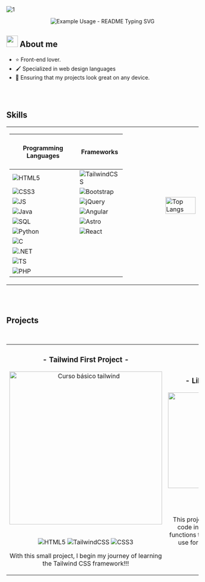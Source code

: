 ![1](https://github.com/pacomariano28/pacomariano28/assets/65359485/7862714a-8612-4ae4-8b9f-0db028325a6b)

<p align="center">
   <img src="https://readme-typing-svg.demolab.com/?lines=Welcome+to+my+github+:D;Hello+world+🌐&font=Fira%20Code&center=true&width=380&height=50&duration=4000&pause=1000" alt="Example Usage - README Typing SVG">
</p>

<!--![2](https://github.com/pacomariano28/pacomariano28/assets/65359485/ca1b6a8c-ba85-42ec-aed4-cb0ee658d306)-->


<h2><img src="https://raw.githubusercontent.com/MartinHeinz/MartinHeinz/master/wave.gif" width="30px"> About me</h2>
<ul>
  <li>⭐ Front-end lover.</li>
  <li>🖌 Specialized in web design languages</li>
  <li>📲 Ensuring that my projects look great on any device.</li>
</ul>

<br><br>

<h2>Skills</h2>
<table align="center">
   <td>
      <table width="100">
        <thead>
          <tr>
            <th><h4>Programming Languages</h4></th>
            <th><h4>Frameworks</h4></th>
          </tr>
        </thead>
        <tbody>
          <tr>
              <td><img src="https://img.shields.io/badge/html5-%23E34F26.svg?style=for-the-badge&logo=html5&logoColor=white" alt="HTML5"></td>
              <td><img src="https://img.shields.io/badge/tailwindcss-%2338B2AC.svg?style=for-the-badge&logo=tailwind-css&logoColor=white" alt="TailwindCSS"></td>  
          </tr>
          <tr>
              <td><img src="https://img.shields.io/badge/css3-%231572B6.svg?style=for-the-badge&logo=css3&logoColor=white" alt="CSS3"></td>
              <td><img src="https://img.shields.io/badge/bootstrap-%238511FA.svg?style=for-the-badge&logo=bootstrap&logoColor=white" alt="Bootstrap"></td>  
          </tr>
          <tr>
              <td><img src="https://img.shields.io/badge/javascript-%23323330.svg?style=for-the-badge&logo=javascript&logoColor=%23F7DF1E" alt="JS"></td>
              <td><img src="https://img.shields.io/badge/jquery-%230769AD.svg?style=for-the-badge&logo=jquery&logoColor=white" alt="jQuery"></td>
          </tr>
          <tr>
              <td><img src="https://img.shields.io/badge/java-%23ED8B00.svg?style=for-the-badge&logo=openjdk&logoColor=white" alt="Java"></td>
              <td><img src="https://img.shields.io/badge/angular-%23DD0031.svg?style=for-the-badge&logo=angular&logoColor=white" alt="Angular"></td>  
          </tr>
          <tr>
              <td><img src="https://img.shields.io/badge/mysql-4479A1.svg?style=for-the-badge&logo=mysql&logoColor=white" alt="SQL"></td>
              <td><img src="https://img.shields.io/badge/astro-%232C2052.svg?style=for-the-badge&logo=astro&logoColor=white" alt="Astro"></td>  
          </tr>
          <tr>
              <td><img src="https://img.shields.io/badge/python-3670A0?style=for-the-badge&logo=python&logoColor=ffdd54" alt="Python"></td>
              <td><img src="https://img.shields.io/badge/react-%2320232a.svg?style=for-the-badge&logo=react&logoColor=%2361DAFB" alt="React"></td>
          </tr>
          <tr>
              <td><img src="https://img.shields.io/badge/c-%2300599C.svg?style=for-the-badge&logo=c&logoColor=white" alt="C"></td>
          </tr>
          <tr>
              <td><img src="https://img.shields.io/badge/.NET-5C2D91?style=for-the-badge&logo=.net&logoColor=white" alt=".NET"></td>
          </tr>
          <tr>
              <td><img src="https://img.shields.io/badge/typescript-%23007ACC.svg?style=for-the-badge&logo=typescript&logoColor=white" alt="TS"></td>
          </tr>
          <tr>
              <td><img src="https://img.shields.io/badge/php-%23777BB4.svg?style=for-the-badge&logo=php&logoColor=white" alt="PHP"></td>
          </tr>
        </tbody>
      </table>
   </td>
   <td></td>
   <td></td>
   <td></td>
   <td></td>
   <td></td>
   <td></td>
   <td>
      <a href="https://github.com/pacomariano28">
          <img src="https://github-readme-stats.vercel.app/api/top-langs/?username=pacomariano28&layout=donut-vertical&theme=midnight-purple" width="100%" alt="Top Langs">
      </a>
   </td>
</table>

<br><br>

<h2>Projects</h2>

<br>

<table align="center">
   <tr>
      <td width="50%">
         <h3 align="center"> - Tailwind First Project - </h3>
         <div align="center">
            <a href="https://github.com/pacomariano28/Primer-proyecto-TailwindCSS" target="_blank"><img src="https://vabadus.es/images/cache/imagen_nodo/images/articulos/64b524021adc5990918944.png" width="400" alt="Curso básico tailwind"></a>
            <br><br>
            <p> 
               <img src="https://img.shields.io/badge/html5-%23E34F26.svg?style=for-the-badge&logo=html5&logoColor=white" alt="HTML5">
               <img src="https://img.shields.io/badge/tailwindcss-%2338B2AC.svg?style=for-the-badge&logo=tailwind-css&logoColor=white" alt="TailwindCSS">
               <img src="https://img.shields.io/badge/css3-%231572B6.svg?style=for-the-badge&logo=css3&logoColor=white" alt="CSS3">
            </p>
            <p>With this small project, I begin my journey of learning the Tailwind CSS framework!!!</p>
         </div>        
      </td>
      <td width="50%">
         <h3 align="center"> - Libft Function - </h3>
         <div align="center">
            <a href="https://github.com/pacomariano28/42_libft_frmarian" target="_blank"><img src="https://yt3.googleusercontent.com/jTHz_JED3LJ-gVTRnhnrqs-2rmqwh39CmcDZmAe2ojbD3_jO-UqHf5moNnM0e8bEVRMAwrWsjw=s900-c-k-c0x00ffffff-no-rj" width="250" height="auto" alt="Libft function"></a>
            <br><br>
            <p> 
               <img src="https://img.shields.io/badge/c-%2300599C.svg?style=for-the-badge&logo=c&logoColor=white" alt="C">
            </p>
            <p>This project aims to make you code in C a library of usual functions that you will be able to use for your next projects.</p>
         </div>        
      </td>
   </tr>
</table>


